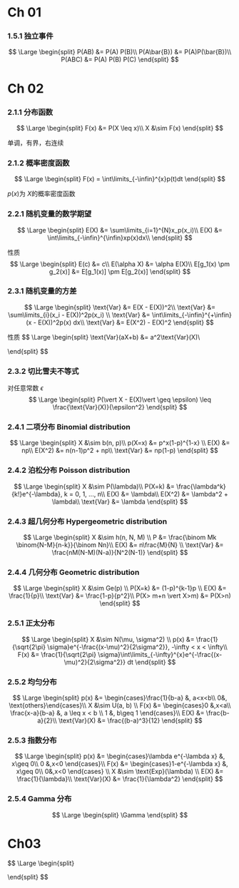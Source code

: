 # Ch 01 

### 1.5.1 独立事件

$$
\Large
\begin{split}
P(AB) &= P(A) P(B)\\
P(A\bar{B}) &= P(A)P(\bar{B})\\
P(ABC) &= P(A) P(B) P(C)
\end{split}
$$



# Ch 02

### 2.1.1 分布函数

$$
\Large
\begin{split}
F(x) &= P(X \leq x)\\
X &\sim F(x)
\end{split}
$$

单调，有界，右连续

### 2.1.2 概率密度函数

$$
\Large
\begin{split}
F(x) = \int\limits_{-\infin}^{x}p(t)dt
\end{split}
$$

$p(x)$为 $X$的概率密度函数

### 2.2.1 随机变量的数学期望

$$
\Large
\begin{split}
E(X) &= \sum\limits_{i=1}^{N}x_p(x_i)\\
E(X) &= \int\limits_{-\infin}^{\infin}xp(x)dx\\
\end{split}
$$

性质
$$
\Large
\begin{split}
E(c) &= c\\
E(\alpha X) &= \alpha E(X)\\
E[g_1(x) \pm g_2(x)] &= E[g_1(x)] \pm E[g_2(x)]
\end{split}
$$

### 2.3.1 随机变量的方差

$$
\Large
\begin{split}
\text{Var} &= E(X - E(X))^2\\
\text{Var} &= \sum\limits_{i}(x_i - E(X))^2p(x_i)   \\
\text{Var} &= \int\limits_{-\infin}^{+\infin}(x - E(X))^2p(x) dx\\
\text{Var} &= E(X^2) - E(X)^2
\end{split}
$$

性质
$$
\Large
\begin{split}
\text{Var}(aX+b) &= a^2\text{Var}(X)\\

\end{split}
$$

### 2.3.2 切比雪夫不等式

对任意常数 $\epsilon$
$$
\Large
\begin{split}
P(\vert X - E(X)\vert \geq \epsilon) \leq \frac{\text{Var}(X)}{\epsilon^2}
\end{split}
$$

### 2.4.1 二项分布 Binomial distribution

$$
\Large
\begin{split}
X &\sim b(n, p)\\
p(X=x) &= p^x(1-p)^{1-x} \\
E(X) &= np\\
E(X^2) &= n(n-1)p^2 + np\\
\text{Var} &= np(1-p)
\end{split}
$$

### 2.4.2 泊松分布 Poisson distribution

$$
\Large
\begin{split}
X &\sim P(\lambda)\\
P(X=k) &= \frac{\lambda^k}{k!}e^{-\lambda}, k = 0, 1, ..., n\\
E(X) &= \lambda\\
E(X^2) &= \lambda^2 + \lambda\\
\text{Var} &= \lambda
\end{split}
$$

### 2.4.3  超几何分布 Hypergeometric distribution

$$
\Large
\begin{split}
X &\sim h(n, N, M) \\
P &= \frac{\binom Mk \binom{N-M}{n-k}}{\binom Nn}\\
E(X) &= n\frac{M}{N} \\
\text{Var} &= \frac{nM(N-M)(N-a)}{N^2(N-1)}
\end{split}
$$

### 2.4.4 几何分布 Geometric distribution

$$
\Large
\begin{split}
X &\sim Ge(p) \\
P(X=k) &= (1-p)^{k-1}p \\
E(X) &= \frac{1}{p}\\
\text{Var} &=  \frac{1-p}{p^2}\\
P(X> m+n \vert X>m) &= P(X>n)
\end{split}
$$

### 2.5.1 正太分布

$$
\Large
\begin{split}
X &\sim N(\mu, \sigma^2) \\
p(x) &= \frac{1}{\sqrt{2\pi} \sigma}e^{-\frac{(x-\mu)^2}{2\sigma^2}}, -\infty < x < \infty\\
F(x) &= \frac{1}{\sqrt{2\pi} \sigma}\int\limits_{-\infty}^{x}e^{-\frac{(x-\mu)^2}{2\sigma^2}} dt
\end{split}
$$

### 2.5.2 均匀分布

$$
\Large
\begin{split}
p(x) &=  \begin{cases}\frac{1}{b-a} &, a<x<b\\ 0&, \text{others}\end{cases}\\
X &\sim U(a, b) \\
F(x) &= \begin{cases}0 &,x<a\\ \frac{x-a}{b-a} &, a \leq x < b \\ 1 &, b\geq 1 \end{cases}\\
E(X) &= \frac{b-a}{2}\\
\text{Var}(X) &= \frac{(b-a)^3}{12}
\end{split}
$$

### 2.5.3 指数分布

$$
\Large
\begin{split}
p(x) &= \begin{cases}\lambda e^{-\lambda x} &, x\geq 0\\ 0 &,x<0 \end{cases}\\
F(x) &= \begin{cases}1-e^{-\lambda x} &, x\geq 0\\ 0&,x<0 \end{cases} \\
X &\sim \text{Exp}(\lambda) \\
E(X) &= \frac{1}{\lambda}\\
\text{Var}(X) &= \frac{1}{\lambda^2}
\end{split}
$$

### 2.5.4 Gamma 分布

$$
\Large
\begin{split}
\Gamma 
\end{split}
$$





# Ch03













$$
\Large
\begin{split}

\end{split}
$$
